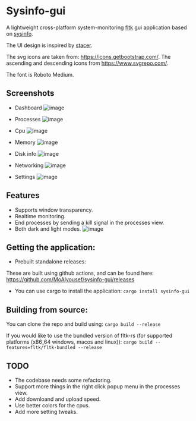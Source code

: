 # Sysinfo-gui

A lightweight cross-platform system-monitoring [fltk](https://github.com/fltk-rs/fltk-rs) gui application based on [sysinfo](https://github.com/GuillaumeGomez/sysinfo).

The UI design is inspired by [stacer](https://github.com/oguzhaninan/Stacer).

The svg icons are taken from: https://icons.getbootstrap.com/. The ascending and descending icons from https://www.svgrepo.com/.

The font is Roboto Medium.

## Screenshots

- Dashboard
![image](https://user-images.githubusercontent.com/37966791/166832794-6d56d40a-f07d-446f-833b-e60fba3c0c6f.png)

- Processes
![image](https://user-images.githubusercontent.com/37966791/167034654-acf8c86f-b9cf-403f-a0ed-c18138660a18.png)

- Cpu
![image](https://user-images.githubusercontent.com/37966791/167034442-e261f5b6-d268-4e85-bab0-96eb3ad37040.png)

- Memory
![image](https://user-images.githubusercontent.com/37966791/166832991-65bd3782-b5ed-40f7-800c-b0d3f3a5e611.png)

- Disk info
![image](https://user-images.githubusercontent.com/37966791/166833062-154428d8-7ecf-4b3f-9875-7397f84c7b32.png)

- Networking
![image](https://user-images.githubusercontent.com/37966791/166833123-484adeac-0b23-4b0a-bfb0-767c1b4856cd.png)

- Settings
![image](https://user-images.githubusercontent.com/37966791/166833165-6e206910-7314-4d23-9734-c1b20774f6ca.png)

## Features
- Supports window transparency.
- Realtime monitoring.
- End processes by sending a kill signal in the processes view.
- Both dark and light modes.
![image](https://user-images.githubusercontent.com/37966791/166833290-5161965a-f730-4f76-9845-0e0d38db6f96.png)

## Getting the application:

- Prebuilt standalone releases:

These are built using github actions, and can be found here:
https://github.com/MoAlyousef/sysinfo-gui/releases

- You can use cargo to install the application:
`cargo install sysinfo-gui`

## Building from source:

You can clone the repo and build using:
`cargo build --release`

If you would like to use the bundled version of fltk-rs (for supported platforms (x86_64 windows, macos and linux)):
`cargo build --features=fltk/fltk-bundled --release`

## TODO
- The codebase needs some refactoring.
- Support more things in the right click popup menu in the processes view.
- Add downloand and upload speed.
- Use better colors for the cpus. 
- Add more setting tweaks.
